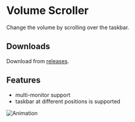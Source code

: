 # Volume Scroller
Change the volume by scrolling over the taskbar.

## Downloads
Download from [releases](https://github.com/patrickiel/VolumeScroller/releases).

## Features
- multi-monitor support
- taskbar at different positions is supported

![Animation](https://user-images.githubusercontent.com/86125971/123855566-58fba600-d920-11eb-899f-bd7fa2fd387a.png)
